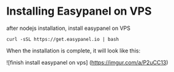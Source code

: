 # Installing Easypanel on VPS
after nodejs installation, install easypanel on VPS
```
curl -sSL https://get.easypanel.io | bash
```

When the installation is complete, it will look like this:

![finish install easypanel on vps] (https://imgur.com/a/P2uCC13)

